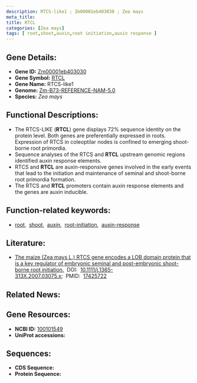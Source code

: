 ```yaml
---
description: RTCS-like1 ; Zm00001eb403030 ; Zea mays
meta_title:
title: RTCL
categories: [Zea mays]
tags: [ root,shoot,auxin,root initiation,auxin response ]
---
```


## Gene Details:
- **Gene ID:**	[Zm00001eb403030](https://www.maizegdb.org/gene_center/gene/Zm00001eb403030)
- **Gene Symbol:** <u>RTCL</u>
- **Gene Name:** RTCS-like1
- **Genome:** [Zm-B73-REFERENCE-NAM-5.0](https://www.maizegdb.org/genome/assembly/Zm-B73-REFERENCE-NAM-5.0)
- **Species:** *Zea mays*

## Functional Descriptions:
   - The RTCS-LIKE (**RTCL**) gene displays 72% sequence identity on the protein level. Both genes are preferentially expressed in roots. Expression of RTCS in coleoptilar nodes is confined to emerging shoot-borne root primordia.
   - Sequence analyses of the RTCS and **RTCL** upstream genomic regions identified auxin response elements.
   - RTCS and **RTCL** are auxin-responsive genes involved in the early events that lead to the initiation and maintenance of seminal and shoot-borne root primordia formation.
   - The RTCS and **RTCL** promoters contain auxin response elements and the genes are auxin inducible.

## Function-related keywords:
- [root](/tags/root/),&nbsp;&nbsp;[shoot](/tags/shoot/),&nbsp;&nbsp;[auxin](/tags/auxin/),&nbsp;&nbsp;[root-initiation](/tags/root-initiation/),&nbsp;&nbsp;[auxin-response](/tags/auxin-response/)

## Literature:
   - [The maize (Zea mays L.) RTCS gene encodes a LOB domain protein that is a key regulator of embryonic seminal and post-embryonic shoot-borne root initiation.]( https://onlinelibrary.wiley.com/doi/10.1111/j.1365-313X.2007.03075.x)&nbsp;&nbsp;DOI:&nbsp;&nbsp;[10.1111/j.1365-313X.2007.03075.x](https://onlinelibrary.wiley.com/doi/10.1111/j.1365-313X.2007.03075.x);&nbsp;&nbsp;PMID:&nbsp;&nbsp;[17425722](https://pubmed.ncbi.nlm.nih.gov/17425722/)

## Related News:

## Gene Resources:
- **NCBI ID:** [100101549](https://www.ncbi.nlm.nih.gov/gene/?term=100101549)
- **UniProt accessions:** [](https://www.uniprot.org/uniprotkb//entry)



## Sequences:
- **CDS Sequence:**
- **Protein Sequence:**
